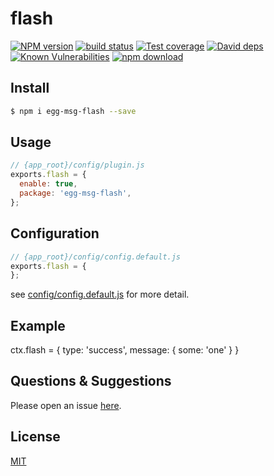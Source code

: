 # flash

[![NPM version][npm-image]][npm-url]
[![build status][travis-image]][travis-url]
[![Test coverage][codecov-image]][codecov-url]
[![David deps][david-image]][david-url]
[![Known Vulnerabilities][snyk-image]][snyk-url]
[![npm download][download-image]][download-url]

[npm-image]: https://img.shields.io/npm/v/egg-msg-flash.svg?style=flat-square
[npm-url]: https://npmjs.org/package/egg-msg-flash
[travis-image]: https://img.shields.io/travis/eggjs/egg-msg-flash.svg?style=flat-square
[travis-url]: https://travis-ci.org/eggjs/egg-msg-flash
[codecov-image]: https://img.shields.io/codecov/c/github/eggjs/egg-msg-flash.svg?style=flat-square
[codecov-url]: https://codecov.io/github/eggjs/egg-msg-flash?branch=master
[david-image]: https://img.shields.io/david/eggjs/egg-msg-flash.svg?style=flat-square
[david-url]: https://david-dm.org/eggjs/egg-msg-flash
[snyk-image]: https://snyk.io/test/npm/egg-msg-flash/badge.svg?style=flat-square
[snyk-url]: https://snyk.io/test/npm/egg-msg-flash
[download-image]: https://img.shields.io/npm/dm/egg-msg-flash.svg?style=flat-square
[download-url]: https://npmjs.org/package/egg-msg-flash

<!--
Description here.
-->

## Install

```bash
$ npm i egg-msg-flash --save
```

## Usage

```js
// {app_root}/config/plugin.js
exports.flash = {
  enable: true,
  package: 'egg-msg-flash',
};
```

## Configuration

```js
// {app_root}/config/config.default.js
exports.flash = {
};
```

see [config/config.default.js](config/config.default.js) for more detail.

## Example

<!-- example here -->
ctx.flash = {
  type: 'success',
  message: {
    some: 'one'
  }
}

## Questions & Suggestions

Please open an issue [here](https://github.com/Moment-of-Romance).

## License

[MIT](LICENSE)
